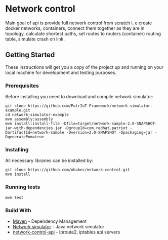 # Network control

Main goal of api is provide full network control from scratch i. e create docker
networks, containers, connect them together as they are in topology,
calculate shortest paths, set routes to routers (container) routing table, simulate 
crash on link.

## Getting Started

These instructions will get you a copy of the project up
and running on your local machine for development and testing purposes.

### Prerequisites
Before installing you need to download and compile network simulator:
```
git clone https://github.com/PatrIoT-Framework/network-simulator-example.git
cd network-simulator-example
mvn assembly:assembly
mvn install:install-file -Dfile=target/network-sample-2.0-SNAPSHOT-jar-with-dependencies.jar -DgroupId=com.redhat.patriot -DartifactId=network-sample -Dversion=2.0-SNAPSHOT -Dpackaging=jar -DgeneratePom=true

```

### Installing

All necessary libraries can be installed by:
```
git clone https://github.com/obabec/network-control.git
mvn install
```

### Running tests

```
mvn test
```

### Build With

* [Maven](https://maven.apache.org/) - Dependency Management
* [Network simulator](https://github.com/PatrIoT-Framework/network-simulator-example) - Java network simulator
* [network-control-api](https://github.com/obabec/network-control-api) - Iproute2, iptables api servers

